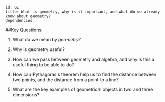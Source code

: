 ````
id: G1
title: What is geometry, why is it important, and what do we already know about geometry?
dependencies:
````
##Key Questions:

1. What do we mean by _geometry_?

1. Why is geometry useful?

1. How can we pass between geometry and algebra, and why is this a useful thing to be able to do?

1. How can Pythagoras's theorem help us to find the distance between two points, and the distance from a point to a line?

1. What are the key examples of geometrical objects in two and three dimensions?
